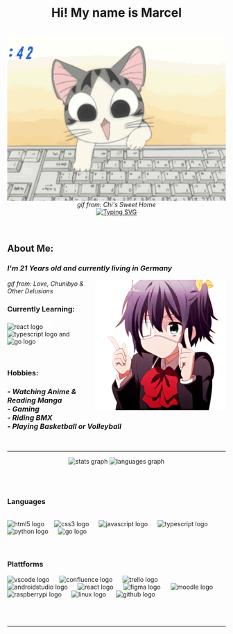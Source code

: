 <h1 align="center">Hi! My name is Marcel</h1>
<br>
<div align="center">
  <div>
  <img align="center" height="380" src="assets/Cat.gif" alt="Cat typing on Keyboard"/>
  <i>gif from: Chi's Sweet Home</i>
  </div>
<a href="https://git.io/typing-svg"><img src="https://readme-typing-svg.demolab.com?font=Fira+Code&weight=600&size=25&duration=4000&pause=1000&color=F7F0ACFF&multiline=true&width=500&height=100&lines=I'm+a+Computer+science+trainee;focussing+on+Software+Development" alt="Typing SVG" /></a>
</div>
<br>
<br>
<h2>About Me:</h2>
<h3><i>I'm 21 Years old and currently living in Germany</i></h3>
<img align="right" height="300" src="assets/Rika.gif" alt="Rikka Takanashi 'dance'" />
<i align="right">gif from: Love, Chunibyo & Other Delusions</i>
<h3>Currently Learning:</h3>
<p><img src="https://cdn.jsdelivr.net/gh/devicons/devicon/icons/react/react-original.svg" height="30" alt="react logo"/><img src="assets/plus.svg" height="20"><img src="https://cdn.jsdelivr.net/gh/devicons/devicon/icons/typescript/typescript-original.svg" height="30" alt="typescript logo"  />  and <img src="https://cdn.jsdelivr.net/gh/devicons/devicon/icons/go/go-original.svg" height="45" alt="go logo"  /></p>
<br>
<h3>Hobbies:</h3>
<h3><i> - Watching Anime & Reading Manga <br> - Gaming <br> - Riding BMX <br> - Playing Basketball or Volleyball</i></h3>
<br><hr>
<div align="center">
  <img src="https://github-readme-stats.vercel.app/api?username=Marcel-Driesener&hide_title=true&hide_rank=false&show_icons=true&include_all_commits=true&count_private=true&disable_animations=false&theme=dracula&locale=en&hide_border=false" height="170" alt="stats graph"  />
  <img src="https://github-readme-stats.vercel.app/api/top-langs?username=Marcel-Driesener&locale=en&hide_title=false&layout=compact&card_width=320&langs_count=5&theme=dracula&hide_border=false" height="170" alt="languages graph"  />
</div>
<br><br><br>

<h3 align="left">Languages</h3>
<br>

<div align="left">
  <img src="https://cdn.jsdelivr.net/gh/devicons/devicon/icons/html5/html5-original.svg" height="45" alt="html5 logo"  />
  <img width="15" />
  <img src="https://cdn.jsdelivr.net/gh/devicons/devicon/icons/css3/css3-original.svg" height="45" alt="css3 logo"  />
  <img width="15" />
  <img src="https://cdn.jsdelivr.net/gh/devicons/devicon/icons/javascript/javascript-original.svg" height="45" alt="javascript logo"  />
  <img width="15" />
  <img src="https://cdn.jsdelivr.net/gh/devicons/devicon/icons/typescript/typescript-original.svg" height="45" alt="typescript logo"  />
  <img width="15" />
  <img src="https://cdn.jsdelivr.net/gh/devicons/devicon/icons/python/python-original.svg" height="45" alt="python logo"  />
  <img width="15" />
  <img src="https://cdn.jsdelivr.net/gh/devicons/devicon/icons/go/go-original.svg" height="45" alt="go logo"  />
</div>
<br><br>

<h3 align="left">Plattforms</h3>

<div align="left">
  <img src="https://cdn.jsdelivr.net/gh/devicons/devicon/icons/vscode/vscode-original.svg" height="45" alt="vscode logo"  />
  <img width="15" />
  <img src="https://cdn.jsdelivr.net/gh/devicons/devicon/icons/confluence/confluence-original.svg" height="45" alt="confluence logo"  />
  <img width="15" />
  <img src="https://cdn.jsdelivr.net/gh/devicons/devicon/icons/trello/trello-plain.svg" height="45" alt="trello logo"  />
  <img width="15" />
  <img src="https://cdn.jsdelivr.net/gh/devicons/devicon/icons/androidstudio/androidstudio-original.svg" height="45" alt="androidstudio logo"  />
  <img width="15" />
  <img src="https://cdn.jsdelivr.net/gh/devicons/devicon/icons/react/react-original.svg" height="45" alt="react logo"  />
  <img width="15" />
  <img src="https://cdn.jsdelivr.net/gh/devicons/devicon/icons/figma/figma-original.svg" height="45" alt="figma logo"  />
  <img width="15" />
  <img src="https://cdn.jsdelivr.net/gh/devicons/devicon/icons/moodle/moodle-original.svg" height="45" alt="moodle logo"  />
  <img width="15" />
  <img src="https://cdn.jsdelivr.net/gh/devicons/devicon/icons/raspberrypi/raspberrypi-original.svg" height="45" alt="raspberrypi logo"  />
  <img width="15" />
  <img src="https://cdn.jsdelivr.net/gh/devicons/devicon/icons/linux/linux-original.svg" height="45" alt="linux logo"  />
  <img width="15" />
  <img src="https://cdn.jsdelivr.net/gh/devicons/devicon/icons/github/github-original.svg" height="45" alt="github logo"  />
</div>
<br><br><br><hr>

